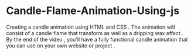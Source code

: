# Candle-Flame-Animation-Using-js
Creating a candle animation using HTML and CSS . The animation will consist of a candle flame that transform as well as a dripping wax effect . By the end of the video , you'll have a fully functional candle animation that you can use on your own website or project .
